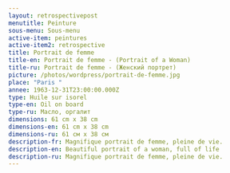 ```yaml
---
layout: retrospectivepost
menutitle: Peinture
sous-menu: Sous-menu
active-item: peintures
active-item2: retrospective
title: Portrait de femme
title-en: Portrait de femme - (Portrait of a Woman)
title-ru: Portrait de femme - (Женский портрет)
picture: /photos/wordpress/portrait-de-femme.jpg
place: "Paris "
annee: 1963-12-31T23:00:00.000Z
type: Huile sur isorel
type-en: Oil on board
type-ru: Масло, оргалит
dimensions: 61 cm x 38 cm
dimensions-en: 61 cm x 38 cm
dimensions-ru: 61 см x 38 см
description-fr: Magnifique portrait de femme, pleine de vie.
description-en: Beautiful portrait of a woman, full of life
description-ru: Magnifique portrait de femme, pleine de vie.
---
```

